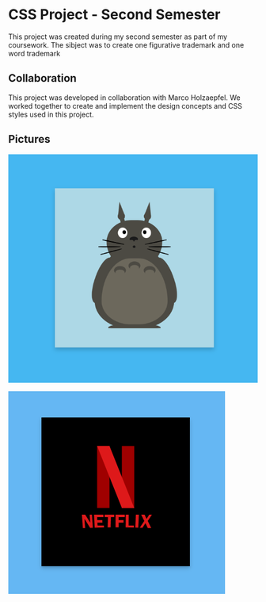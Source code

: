 # CSS Project - Second Semester

This project was created during my second semester as part of my coursework. The sibject was to create one figurative trademark and one word trademark

## Collaboration

This project was developed in collaboration with Marco Holzaepfel. We worked together to create and implement the design concepts and CSS styles used in this project.


## Pictures


![alt text](Totoro_Css-1.png)

![alt text](netflixCSS.png)